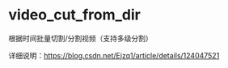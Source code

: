 # video_cut_from_dir


根据时间批量切割/分割视频（支持多级分割）


详细说明：https://blog.csdn.net/Ejzq1/article/details/124047521
